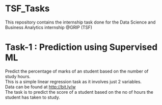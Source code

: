 # TSF_Tasks
This repository contains the internship task done for the Data Science and Business Analytics internship @GRIP (TSF) 

# Task-1 : Prediction using Supervised ML 

Predict the percentage of marks of an student based on the number of study hours.  
This is a simple linear regression task as it involves just 2 variables.  
Data can be found at http://bit.ly/w  
The task is to predict the score of a student based on the no of hours the student has taken to study.
